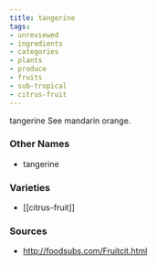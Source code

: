 ```yaml
---
title: tangerine
tags:
- unreviewed
- ingredients
- categories
- plants
- produce
- fruits
- sub-tropical
- citrus-fruit
---
```

tangerine See mandarin orange.

### Other Names

* tangerine

### Varieties

* [[citrus-fruit]]

### Sources
* http://foodsubs.com/Fruitcit.html
